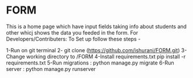 # FORM
This is a home page which have input fields taking info about students and other whicj shows the data you feeded in the form.
For Developers/Contributers: To Set up follow these steps -


1-Run on git terminal
2- git clone (https://github.com/ishurani/FORM.git)
3-Change working directory to /FORM
4-Install requirements.txt
 pip install -r requirements.txt
5-Run migrations :
 python manage.py migrate
6-Run server :
 python manage.py runserver <port>

